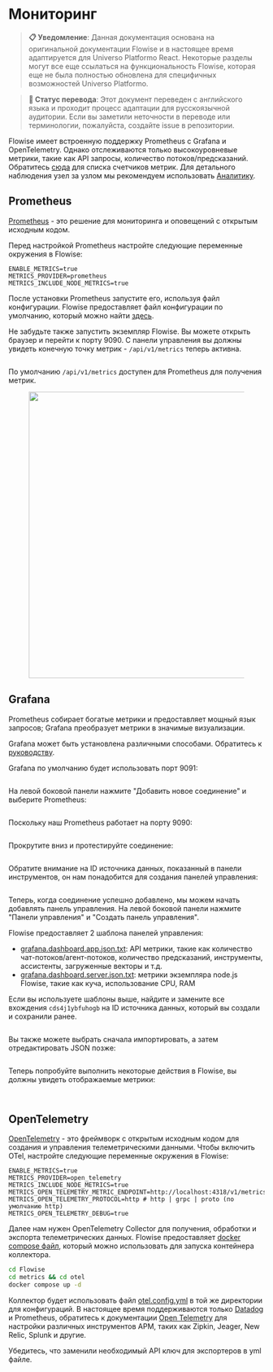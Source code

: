 # Мониторинг

> **📋 Уведомление**: Данная документация основана на оригинальной документации Flowise и в настоящее время адаптируется для Universo Platformo React. Некоторые разделы могут все еще ссылаться на функциональность Flowise, которая еще не была полностью обновлена для специфичных возможностей Universo Platformo.

> **🔄 Статус перевода**: Этот документ переведен с английского языка и проходит процесс адаптации для русскоязычной аудитории. Если вы заметили неточности в переводе или терминологии, пожалуйста, создайте issue в репозитории.

Flowise имеет встроенную поддержку Prometheus с Grafana и OpenTelemetry. Однако отслеживаются только высокоуровневые метрики, такие как API запросы, количество потоков/предсказаний. Обратитесь [сюда](https://github.com/FlowiseAI/Flowise/blob/main/packages/flowise-server/src/Interface.Metrics.ts#L13) для списка счетчиков метрик. Для детального наблюдения узел за узлом мы рекомендуем использовать [Аналитику](broken-reference).

## Prometheus

[Prometheus](https://prometheus.io/) - это решение для мониторинга и оповещений с открытым исходным кодом.

Перед настройкой Prometheus настройте следующие переменные окружения в Flowise:

```properties
ENABLE_METRICS=true
METRICS_PROVIDER=prometheus
METRICS_INCLUDE_NODE_METRICS=true
```

После установки Prometheus запустите его, используя файл конфигурации. Flowise предоставляет файл конфигурации по умолчанию, который можно найти [здесь](https://github.com/FlowiseAI/Flowise/blob/main/metrics/prometheus/prometheus.config.yml).

Не забудьте также запустить экземпляр Flowise. Вы можете открыть браузер и перейти к порту 9090. С панели управления вы должны увидеть конечную точку метрик - `/api/v1/metrics` теперь активна.

<figure><img src="../.gitbook/assets/image (178).png" alt=""><figcaption></figcaption></figure>

По умолчанию `/api/v1/metrics` доступен для Prometheus для получения метрик.

<figure><img src="../.gitbook/assets/image (177).png" alt="" width="563"><figcaption></figcaption></figure>

## Grafana

Prometheus собирает богатые метрики и предоставляет мощный язык запросов; Grafana преобразует метрики в значимые визуализации.

Grafana может быть установлена различными способами. Обратитесь к [руководству](https://grafana.com/docs/grafana/latest/setup-grafana/installation/).

Grafana по умолчанию будет использовать порт 9091:

<figure><img src="../.gitbook/assets/image (179).png" alt=""><figcaption></figcaption></figure>

На левой боковой панели нажмите "Добавить новое соединение" и выберите Prometheus:

<figure><img src="../.gitbook/assets/image (180).png" alt=""><figcaption></figcaption></figure>

Поскольку наш Prometheus работает на порту 9090:

<figure><img src="../.gitbook/assets/image (181).png" alt=""><figcaption></figcaption></figure>

Прокрутите вниз и протестируйте соединение:

<figure><img src="../.gitbook/assets/image (182).png" alt=""><figcaption></figcaption></figure>

Обратите внимание на ID источника данных, показанный в панели инструментов, он нам понадобится для создания панелей управления:

<figure><img src="../.gitbook/assets/image (184).png" alt=""><figcaption></figcaption></figure>

Теперь, когда соединение успешно добавлено, мы можем начать добавлять панель управления. На левой боковой панели нажмите "Панели управления" и "Создать панель управления".

Flowise предоставляет 2 шаблона панелей управления:

* [grafana.dashboard.app.json.txt](https://github.com/FlowiseAI/Flowise/blob/main/metrics/grafana/grafana.dashboard.app.json.txt): API метрики, такие как количество чат-потоков/агент-потоков, количество предсказаний, инструменты, ассистенты, загруженные векторы и т.д.
* [grafana.dashboard.server.json.txt](https://github.com/FlowiseAI/Flowise/blob/main/metrics/grafana/grafana.dashboard.server.json.txt): метрики экземпляра node.js Flowise, такие как куча, использование CPU, RAM

Если вы используете шаблоны выше, найдите и замените все вхождения `cds4j1ybfuhogb` на ID источника данных, который вы создали и сохранили ранее.

<figure><img src="../.gitbook/assets/image (183).png" alt=""><figcaption></figcaption></figure>

Вы также можете выбрать сначала импортировать, а затем отредактировать JSON позже:

<figure><img src="../.gitbook/assets/image (185).png" alt=""><figcaption></figcaption></figure>

Теперь попробуйте выполнить некоторые действия в Flowise, вы должны увидеть отображаемые метрики:

<figure><img src="../.gitbook/assets/image (186).png" alt=""><figcaption></figcaption></figure>

<figure><img src="../.gitbook/assets/image (187).png" alt=""><figcaption></figcaption></figure>

## OpenTelemetry

[OpenTelemetry](https://opentelemetry.io/) - это фреймворк с открытым исходным кодом для создания и управления телеметрическими данными. Чтобы включить OTel, настройте следующие переменные окружения в Flowise:

```properties
ENABLE_METRICS=true
METRICS_PROVIDER=open_telemetry
METRICS_INCLUDE_NODE_METRICS=true
METRICS_OPEN_TELEMETRY_METRIC_ENDPOINT=http://localhost:4318/v1/metrics
METRICS_OPEN_TELEMETRY_PROTOCOL=http # http | grpc | proto (по умолчанию http)
METRICS_OPEN_TELEMETRY_DEBUG=true
```

Далее нам нужен OpenTelemetry Collector для получения, обработки и экспорта телеметрических данных. Flowise предоставляет [docker compose файл](https://github.com/FlowiseAI/Flowise/blob/main/metrics/otel/compose.yaml), который можно использовать для запуска контейнера коллектора.

```bash
cd Flowise
cd metrics && cd otel
docker compose up -d
```

Коллектор будет использовать файл [otel.config.yml](https://github.com/FlowiseAI/Flowise/blob/main/metrics/otel/otel.config.yml) в той же директории для конфигураций. В настоящее время поддерживаются только [Datadog](https://www.datadoghq.com/) и Prometheus, обратитесь к документации [Open Telemetry](https://opentelemetry.io/) для настройки различных инструментов APM, таких как Zipkin, Jeager, New Relic, Splunk и другие.

Убедитесь, что заменили необходимый API ключ для экспортеров в yml файле.
